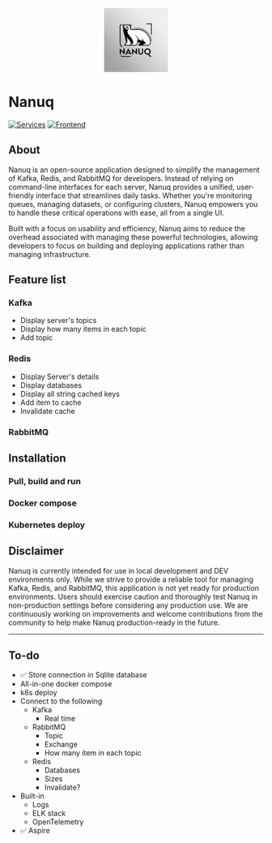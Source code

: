 <p align="center">
    <img src="./images/nanuq-logo.jpg" width="25%"  />
</p>


# Nanuq
[![Services](https://github.com/waelouf/Nanuq/actions/workflows/dotnet.yml/badge.svg)](https://github.com/waelouf/Nanuq/actions/workflows/dotnet.yml)
[![Frontend](https://github.com/waelouf/Nanuq/actions/workflows/vue-app.yml/badge.svg)](https://github.com/waelouf/Nanuq/actions/workflows/vue-app.yml)

## About

Nanuq is an open-source application designed to simplify the management of Kafka, Redis, and RabbitMQ for developers. Instead of relying on command-line interfaces for each server, Nanuq provides a unified, user-friendly interface that streamlines daily tasks. Whether you're monitoring queues, managing datasets, or configuring clusters, Nanuq empowers you to handle these critical operations with ease, all from a single UI.

Built with a focus on usability and efficiency, Nanuq aims to reduce the overhead associated with managing these powerful technologies, allowing developers to focus on building and deploying applications rather than managing infrastructure.

## Feature list

### Kafka

- Display server's topics
- Display how many items in each topic
- Add topic

### Redis

- Display Server's details
- Display databases
- Display all string cached keys
- Add item to cache
- Invalidate cache

### RabbitMQ

## Installation

### Pull, build and run

### Docker compose

### Kubernetes deploy

## Disclaimer

Nanuq is currently intended for use in local development and DEV environments only. While we strive to provide a reliable tool for managing Kafka, Redis, and RabbitMQ, this application is not yet ready for production environments. Users should exercise caution and thoroughly test Nanuq in non-production settings before considering any production use. We are continuously working on improvements and welcome contributions from the community to help make Nanuq production-ready in the future.


---

## To-do
- ✅ Store connection in Sqlite database
- All-in-one docker compose
- k8s deploy 
- Connect to the following
  - Kafka
    - Real time
  - RabbitMQ
    - Topic
    - Exchange
    - How many item in each topic
  - Redis
    - Databases
    - Sizes
    - Invalidate?
- Built-in
  - Logs
  - ELK stack
  - OpenTelemetry
- ✅ Aspire
